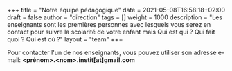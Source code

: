 +++
title       = "Notre équipe pédagogique"
date        = 2021-05-08T16:58:18+02:00
draft       = false
author      = "direction"
tags        = []
weight = 1000
description = "Les enseignants sont les premières personnes avec lesquels vous serez en contact pour suivre la scolarité de votre enfant mais Qui est qui ? Qui fait quoi ? Qui est où ?"
layout      = "team"
+++

Pour contacter l'un de nos enseignants, vous pouvez utiliser son adresse e-mail: **&lt;prénom&gt;.&lt;nom&gt;.instit[at]gmail.com**
